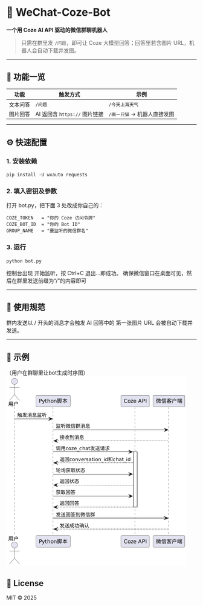 # 🤖 WeChat-Coze-Bot  
**一个用 Coze AI API 驱动的微信群聊机器人**  
> 只需在群里发 `/问题`，即可让 Coze 大模型回答；回答里若含图片 URL，机器人会自动下载并发图。

---

## 🚀 功能一览
| 功能 | 触发方式 | 示例 |
|---|---|---|
| 文本问答 | `/问题` | `/今天上海天气` |
| 图片回答 | AI 返回含 `https://` 图片链接 | `/画一只猫` → 机器人直接发图 |

---

## ⚙️ 快速配置

### 1. 安装依赖
```
pip install -U wxauto requests
```
### 2. 填入密钥及参数
打开 bot.py，把下面 3 处改成你自己的：
```
COZE_TOKEN   = "你的 Coze 访问令牌"
COZE_BOT_ID  = "你的 Bot ID"
GROUP_NAME   = "要监听的微信群名"
```
### 3. 运行
```
python bot.py
```
控制台出现 开始监听，按 Ctrl+C 退出...即成功。
确保微信窗口在桌面可见，然后在群里发送前缀为“/”的内容即可

---

## 📝 使用规范
群内发送以 / 开头的消息才会触发
AI 回答中的 第一张图片 URL 会被自动下载并发送。

---
## 🌿 示例
（用户在群聊里让bot生成时序图）
![alt text](case.png)

## 📄 License
MIT © 2025
